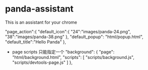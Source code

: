 # panda-assistant
This is an assistant for your chrome

"page_action":{
  "default_icon":{
    "24":"images/panda-24.png",
    "38":"images/panda-38.png"
  },
  "default_popup": "html/popup.html",
  "default_title":"Hello Panda"
},

* page scripts 只能指定一个
"background": {
  "page": "html/background.html",
  "scripts": [
    "scripts/background.js",
    "scripts/devtools-page.js"
  ]
},